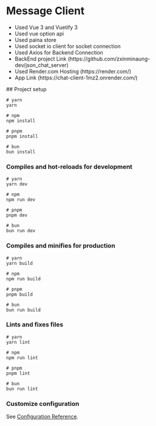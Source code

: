 # Message Client
<ul>
  <li>Used Vue 3 and Vuetify 3</li>
  <li>Used vue option api</li>
  <li>Used paina store</li>
  <li>Used socket io client for socket connection</li>
  <li>Used Axios for Backend Connection</li>
  <li>BackEnd project Link (https://github.com/zxinminaung-dev/json_chat_server)
  <li>Used Render.com Hosting (https://render.com/)</li>
  <li>App Link (https://chat-client-1mz2.onrender.com/)</li>
</ul>
## Project setup

```
# yarn
yarn

# npm
npm install

# pnpm
pnpm install

# bun
bun install
```

### Compiles and hot-reloads for development

```
# yarn
yarn dev

# npm
npm run dev

# pnpm
pnpm dev

# bun
bun run dev
```

### Compiles and minifies for production

```
# yarn
yarn build

# npm
npm run build

# pnpm
pnpm build

# bun
bun run build
```

### Lints and fixes files

```
# yarn
yarn lint

# npm
npm run lint

# pnpm
pnpm lint

# bun
bun run lint
```

### Customize configuration

See [Configuration Reference](https://vitejs.dev/config/).
